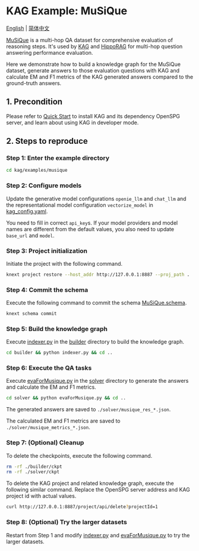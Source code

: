 # KAG Example: MuSiQue

[English](./README.md) |
[简体中文](./README_cn.md)

[MuSiQue](https://arxiv.org/abs/2108.00573) is a multi-hop QA dataset for comprehensive evaluation of reasoning steps. It's used by [KAG](https://arxiv.org/abs/2409.13731) and [HippoRAG](https://arxiv.org/abs/2405.14831) for multi-hop question answering performance evaluation.

Here we demonstrate how to build a knowledge graph for the MuSiQue dataset, generate answers to those evaluation questions with KAG and calculate EM and F1 metrics of the KAG generated answers compared to the ground-truth answers.

## 1. Precondition

Please refer to [Quick Start](https://openspg.yuque.com/ndx6g9/cwh47i/rs7gr8g4s538b1n7) to install KAG and its dependency OpenSPG server, and learn about using KAG in developer mode.

## 2. Steps to reproduce

### Step 1: Enter the example directory

```bash
cd kag/examples/musique
```

### Step 2: Configure models

Update the generative model configurations ``openie_llm`` and ``chat_llm`` and the representational model configuration ``vectorize_model`` in [kag_config.yaml](./kag_config.yaml).

You need to fill in correct ``api_key``s. If your model providers and model names are different from the default values, you also need to update ``base_url`` and ``model``.

### Step 3: Project initialization

Initiate the project with the following command.

```bash
knext project restore --host_addr http://127.0.0.1:8887 --proj_path .
```

### Step 4: Commit the schema

Execute the following command to commit the schema [MuSiQue.schema](./schema/MuSiQue.schema).

```bash
knext schema commit
```

### Step 5: Build the knowledge graph

Execute [indexer.py](./builder/indexer.py) in the [builder](./builder) directory to build the knowledge graph.

```bash
cd builder && python indexer.py && cd ..
```

### Step 6: Execute the QA tasks

Execute [evaForMusique.py](./solver/evaForMusique.py) in the [solver](./solver) directory to generate the answers and calculate the EM and F1 metrics.

```bash
cd solver && python evaForMusique.py && cd ..
```

The generated answers are saved to ``./solver/musique_res_*.json``.

The calculated EM and F1 metrics are saved to ``./solver/musique_metrics_*.json``.

### Step 7: (Optional) Cleanup

To delete the checkpoints, execute the following command.

```bash
rm -rf ./builder/ckpt
rm -rf ./solver/ckpt
```

To delete the KAG project and related knowledge graph, execute the following similar command. Replace the OpenSPG server address and KAG project id with actual values.

```bash
curl http://127.0.0.1:8887/project/api/delete?projectId=1
```

### Step 8: (Optional) Try the larger datasets

Restart from Step 1 and modify [indexer.py](./builder/indexer.py) and [evaForMusique.py](./solver/evaForMusique.py) to try the larger datasets.

